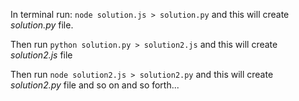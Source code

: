 In terminal run:
`node solution.js > solution.py`
and this will create _solution.py_ file.

Then run `python solution.py > solution2.js` and this will create _solution2.js_ file

Then run `node solution2.js > solution2.py` and this will create _solution2.py_ file and so on and so forth...
